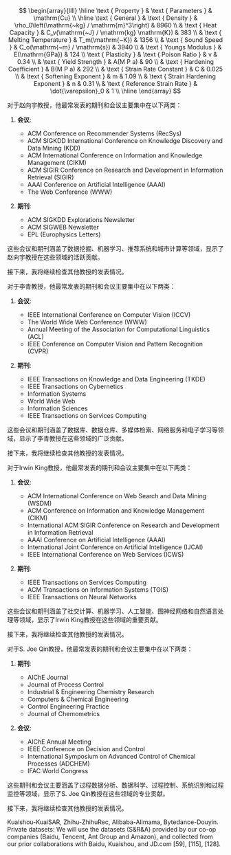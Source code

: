 $$
\begin{array}{llll}
\hline \text { Property } & \text { Parameters } & \mathrm{Cu} \\
\hline \text { General } & \text { Density } & \rho_0\left(\mathrm{~kg} / \mathrm{m}^3\right) & 8960 \\
& \text { Heat Capacity } & C_v(\mathrm{~J} / \mathrm{kg} \mathrm{K}) & 383 \\
& \text { Melting Temperature } & T_m(\mathrm{~K}) & 1356 \\
& \text { Sound Speed } & C_o(\mathrm{~m} / \mathrm{s}) & 3940 \\
& \text { Youngs Modulus } & E(\mathrm{GPa}) & 124 \\
\text { Plasticity } & \text { Poison Ratio } & v & 0.34 \\
& \text { Yield Strength } & A(M P a) & 90 \\
& \text { Hardening Coefficient } & B(M P a) & 292 \\
& \text { Strain Rate Constant } & C & 0.025 \\
& \text { Softening Exponent } & m & 1.09 \\
& \text { Strain Hardening Exponent } & n & 0.31 \\
& \text { Reference Strain Rate } & \dot{\varepsilon}_0 & 1 \\
\hline
\end{array}
$$

对于赵向宇教授，他最常发表的期刊和会议主要集中在以下两类：

1. **会议**:
   - ACM Conference on Recommender Systems (RecSys)
   - ACM SIGKDD International Conference on Knowledge Discovery and Data Mining (KDD)
   - ACM International Conference on Information and Knowledge Management (CIKM)
   - ACM SIGIR Conference on Research and Development in Information Retrieval (SIGIR)
   - AAAI Conference on Artificial Intelligence (AAAI)
   - The Web Conference (WWW)

2. **期刊**:
   - ACM SIGKDD Explorations Newsletter
   - ACM SIGWEB Newsletter
   - EPL (Europhysics Letters)

这些会议和期刊涵盖了数据挖掘、机器学习、推荐系统和城市计算等领域，显示了赵向宇教授在这些领域的活跃贡献。

接下来，我将继续检查其他教授的发表情况。

对于李青教授，他最常发表的期刊和会议主要集中在以下两类：

1. **会议**:
   - IEEE International Conference on Computer Vision (ICCV)
   - The World Wide Web Conference (WWW)
   - Annual Meeting of the Association for Computational Linguistics (ACL)
   - IEEE Conference on Computer Vision and Pattern Recognition (CVPR)

2. **期刊**:
   - IEEE Transactions on Knowledge and Data Engineering (TKDE)
   - IEEE Transactions on Cybernetics
   - Information Systems
   - World Wide Web
   - Information Sciences
   - IEEE Transactions on Services Computing

这些会议和期刊涵盖了数据库、数据仓库、多媒体检索、网络服务和电子学习等领域，显示了李青教授在这些领域的广泛贡献。

接下来，我将继续检查其他教授的发表情况。

对于Irwin King教授，他最常发表的期刊和会议主要集中在以下两类：

1. **会议**:
   - ACM International Conference on Web Search and Data Mining (WSDM)
   - ACM Conference on Information and Knowledge Management (CIKM)
   - International ACM SIGIR Conference on Research and Development in Information Retrieval
   - AAAI Conference on Artificial Intelligence (AAAI)
   - International Joint Conference on Artificial Intelligence (IJCAI)
   - IEEE International Conference on Web Services (ICWS)

2. **期刊**:
   - IEEE Transactions on Services Computing
   - ACM Transactions on Information Systems (TOIS)
   - IEEE Transactions on Neural Networks

这些会议和期刊涵盖了社交计算、机器学习、人工智能、图神经网络和自然语言处理等领域，显示了Irwin King教授在这些领域的重要贡献。

接下来，我将继续检查其他教授的发表情况。

对于S. Joe Qin教授，他最常发表的期刊和会议主要集中在以下两类：

1. **期刊**:
   - AIChE Journal
   - Journal of Process Control
   - Industrial & Engineering Chemistry Research
   - Computers & Chemical Engineering
   - Control Engineering Practice
   - Journal of Chemometrics

2. **会议**:
   - AIChE Annual Meeting
   - IEEE Conference on Decision and Control
   - International Symposium on Advanced Control of Chemical Processes (ADCHEM)
   - IFAC World Congress

这些期刊和会议主要涵盖了过程数据分析、数据科学、过程控制、系统识别和过程监控等领域，显示了S. Joe Qin教授在这些领域的专业贡献。

接下来，我将继续检查其他教授的发表情况。


Kuaishou-KuaiSAR, Zhihu-ZhihuRec, Alibaba-Alimama, Bytedance-Douyin. Private datasets: We will use the datasets (S&R&A) provided by our co-op companies (Baidu, Tencent, Ant Group and Amazon), and collected from our prior collaborations with Baidu, Kuaishou, and JD.com [59], [115], [128].